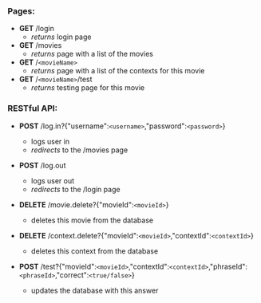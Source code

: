 ### Pages:
* **GET** /login
  * *returns* login page
* **GET** /movies
  * *returns* page with a list of the movies
* **GET** /`<movieName>`
  * *returns* page with a list of the contexts for this movie
* **GET** /`<movieName>`/test
  * *returns* testing page for this movie

### RESTful API:
* **POST** /log.in?{"username":`<username>`,"password":`<password>`}
  * logs user in
  * *redirects* to the /movies page
* **POST** /log.out
  * logs user out
  * *redirects* to the /login page

* **DELETE** /movie.delete?{"movieId":`<movieId>`}
  * deletes this movie from the database

* **DELETE** /context.delete?{"movieId":`<movieId>`,"contextId":`<contextId>`}
  * deletes this context from the database

* **POST** /test?{"movieId":`<movieId>`,"contextId":`<contextId>`,"phraseId":`<phraseId>`,"correct":`<true/false>`}
  * updates the database with this answer
